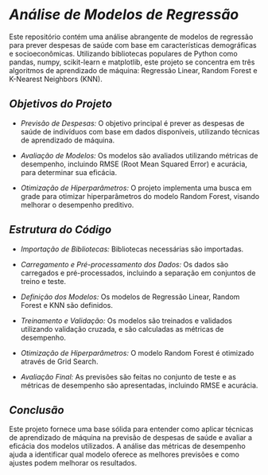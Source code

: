 # _Análise de Modelos de Regressão_

Este repositório contém uma análise abrangente de modelos de regressão para prever despesas de saúde com base em características demográficas e socioeconômicas. Utilizando bibliotecas populares de Python como pandas, numpy, scikit-learn e matplotlib, este projeto se concentra em três algoritmos de aprendizado de máquina: Regressão Linear, Random Forest e K-Nearest Neighbors (KNN).

## _Objetivos do Projeto_

- _Previsão de Despesas:_ O objetivo principal é prever as despesas de saúde de indivíduos com base em dados disponíveis, utilizando técnicas de aprendizado de máquina.

- _Avaliação de Modelos:_ Os modelos são avaliados utilizando métricas de desempenho, incluindo RMSE (Root Mean Squared Error) e acurácia, para determinar sua eficácia.

- _Otimização de Hiperparâmetros:_ O projeto implementa uma busca em grade para otimizar hiperparâmetros do modelo Random Forest, visando melhorar o desempenho preditivo.

## _Estrutura do Código_

- _Importação de Bibliotecas:_ Bibliotecas necessárias são importadas.

- _Carregamento e Pré-processamento dos Dados:_ Os dados são carregados e pré-processados, incluindo a separação em conjuntos de treino e teste.

- _Definição dos Modelos:_ Os modelos de Regressão Linear, Random Forest e KNN são definidos.

- _Treinamento e Validação:_ Os modelos são treinados e validados utilizando validação cruzada, e são calculadas as métricas de desempenho.

- _Otimização de Hiperparâmetros:_ O modelo Random Forest é otimizado através de Grid Search.

- _Avaliação Final:_ As previsões são feitas no conjunto de teste e as métricas de desempenho são apresentadas, incluindo RMSE e acurácia.

## _Conclusão_

Este projeto fornece uma base sólida para entender como aplicar técnicas de aprendizado de máquina na previsão de despesas de saúde e avaliar a eficácia dos modelos utilizados. A análise das métricas de desempenho ajuda a identificar qual modelo oferece as melhores previsões e como ajustes podem melhorar os resultados.
